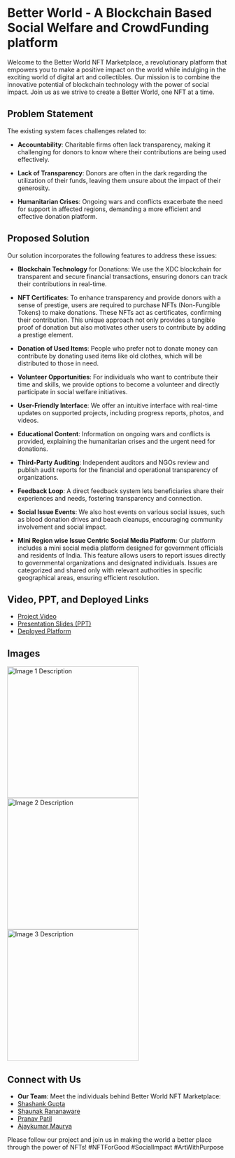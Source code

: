# Better World - A Blockchain Based Social Welfare and CrowdFunding platform

Welcome to the Better World NFT Marketplace, a revolutionary platform that empowers you to make a positive impact on the world while indulging in the exciting world of digital art and collectibles. Our mission is to combine the innovative potential of blockchain technology with the power of social impact. Join us as we strive to create a Better World, one NFT at a time.

## Problem Statement
The existing system faces challenges related to:

- **Accountability**: Charitable firms often lack transparency, making it challenging for donors to know where their contributions are being used effectively.

- **Lack of Transparency**: Donors are often in the dark regarding the utilization of their funds, leaving them unsure about the impact of their generosity.

- **Humanitarian Crises**: Ongoing wars and conflicts exacerbate the need for support in affected regions, demanding a more efficient and effective donation platform.


## Proposed Solution
Our solution incorporates the following features to address these issues:

- **Blockchain Technology** for Donations: We use the XDC blockchain for transparent and secure financial transactions, ensuring donors can track their contributions in real-time.

- **NFT Certificates**: To enhance transparency and provide donors with a sense of prestige, users are required to purchase NFTs (Non-Fungible Tokens) to make donations. These NFTs act as certificates, confirming their contribution. This unique approach not only provides a tangible proof of donation but also motivates other users to contribute by adding a prestige element.

- **Donation of Used Items**: People who prefer not to donate money can contribute by donating used items like old clothes, which will be distributed to those in need.

- **Volunteer Opportunities**: For individuals who want to contribute their time and skills, we provide options to become a volunteer and directly participate in social welfare initiatives.

- **User-Friendly Interface**: We offer an intuitive interface with real-time updates on supported projects, including progress reports, photos, and videos.

- **Educational Content**: Information on ongoing wars and conflicts is provided, explaining the humanitarian crises and the urgent need for donations.

- **Third-Party Auditing**: Independent auditors and NGOs review and publish audit reports for the financial and operational transparency of organizations.

- **Feedback Loop**: A direct feedback system lets beneficiaries share their experiences and needs, fostering transparency and connection.

- **Social Issue Events**: We also host events on various social issues, such as blood donation drives and beach cleanups, encouraging community involvement and social impact.

- **Mini Region wise Issue Centric Social Media Platform**: Our platform includes a mini social media platform designed for government officials and residents of India. This feature allows users to report issues directly to governmental organizations and designated individuals. Issues are categorized and shared only with relevant authorities in specific geographical areas, ensuring efficient resolution.

## Video, PPT, and Deployed Links

- [Project Video](https://yourvideoURL.com)
- [Presentation Slides (PPT)](https://yourpptURL.com)
- [Deployed Platform](https://yourdeployedURL.com)

## Images

<img src="video/image1.jpg" alt="Image 1 Description" width="300" />
<img src="video/image2.jpg" alt="Image 2 Description" width="300" />
<img src="video/image3.jpg" alt="Image 3 Description" width="300" />


## Connect with Us

- **Our Team**: Meet the individuals behind Better World NFT Marketplace:
 - [Shashank Gupta](https://github.com/ShashankGupta10)
 - [Shaunak Rananaware](https://github.com/shaunakrananaware)
 - [Pranav Patil](https://github.com/iPranav-patil)
 - [Ajaykumar Maurya](https://github.com/ajaymaurya1008)

Please follow our project and join us in making the world a better place through the power of NFTs! #NFTForGood #SocialImpact #ArtWithPurpose
